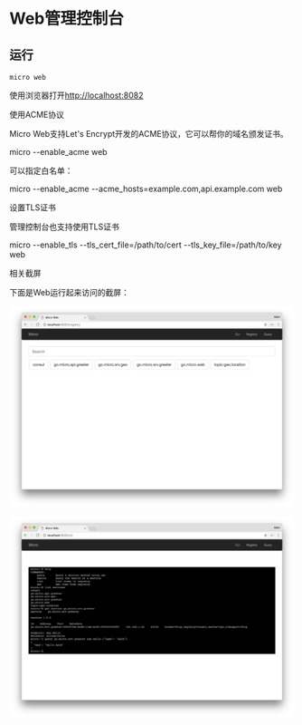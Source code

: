 # Web管理控制台

## 运行

```
micro web
```

使用浏览器打开[http://localhost:8082](http://localhost:8082)

使用ACME协议

Micro Web支持Let's Encrypt开发的ACME协议，它可以帮你的域名颁发证书。

micro --enable\_acme web

可以指定白名单：

micro --enable\_acme --acme\_hosts=example.com,api.example.com web

设置TLS证书

管理控制台也支持使用TLS证书

micro --enable\_tls --tls\_cert\_file=/path/to/cert --tls\_key\_file=/path/to/key web

相关截屏

下面是Web运行起来访问的截屏：

![](/assets/import3456789.png)

![](/assets/impor1t.png)

